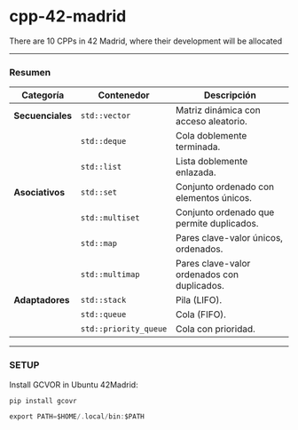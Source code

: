 # cpp-42-madrid
There are 10 CPPs in 42 Madrid, where their development will be allocated

---

### **Resumen**

| Categoría                | Contenedor           | Descripción                                 |
|--------------------------|----------------------|---------------------------------------------|
| **Secuenciales**         | `std::vector`       | Matriz dinámica con acceso aleatorio.       |
|                          | `std::deque`        | Cola doblemente terminada.                 |
|                          | `std::list`         | Lista doblemente enlazada.                 |
| **Asociativos**          | `std::set`          | Conjunto ordenado con elementos únicos.    |
|                          | `std::multiset`     | Conjunto ordenado que permite duplicados.  |
|                          | `std::map`          | Pares clave-valor únicos, ordenados.       |
|                          | `std::multimap`     | Pares clave-valor ordenados con duplicados.|
| **Adaptadores**          | `std::stack`        | Pila (LIFO).                               |
|                          | `std::queue`        | Cola (FIFO).                               |
|                          | `std::priority_queue` | Cola con prioridad.                        |

---

### SETUP

Install GCVOR in Ubuntu 42Madrid:
```c
pip install gcovr

export PATH=$HOME/.local/bin:$PATH
```